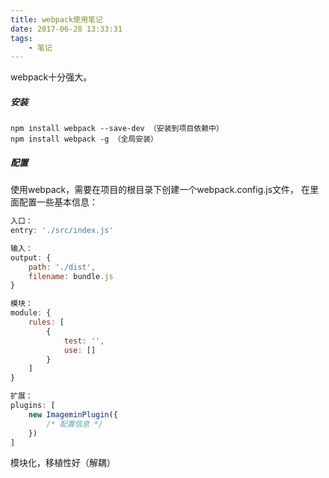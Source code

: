 ```yaml
---
title: webpack使用笔记
date: 2017-06-28 13:33:31
tags:
	- 笔记
---
```


webpack十分强大。

##### 安装
```
npm install webpack --save-dev （安装到项目依赖中）
npm install webpack -g （全局安装）
```

##### 配置
使用webpack，需要在项目的根目录下创建一个webpack.config.js文件， 在里面配置一些基本信息：
```js
入口：
entry: './src/index.js'

输入：
output: {
	path: './dist',
	filename: bundle.js
}

模块：
module: {
	rules: [
		{
			test: '',
			use: []
		}
	]
}

扩展：
plugins: [
	new ImageminPlugin({
		/* 配置信息 */
	})
]


```


模块化，移植性好（解耦）